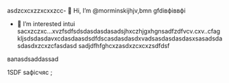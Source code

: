  asdzcxcxzzxcxxzcc- 👋 Hi, I’m @morminskijhjv,bmn gfdівфіввфі
- 👀 I’m interested intui sacxzczxc...xvzfsdfsdsdasdasdasadsjhxczhjgxhgnsadfzdfvcv.cxv..cfagkljsdsdasdavxcdasdaasdsdfdscasdasdasdxvadsasdasdasdasxsasadsdasdasdxzcxzcfasdasd
sadjdfhfghcxzasdxzcxcxzsdfdsf
<!---vxcasdfasdfkhjbasddgfhdgfhcsadasdasdasdasdxzxcvcxsdf
morminskij/morminskij is a ✨ speasdsadasdcialxфівіфвsa ✨ gbfrezpository becaughasdzxcjfhsecaitsx `README.mdіфвіфвфівіф` (this file) appears on your GitHub profile.sdfdsfdsfвфаasd
You can click the Previuykuew link to take a look at your changes.смиfdgvcxcx
--->вапasdsaddassad
1SDF
saфісчяс
;
